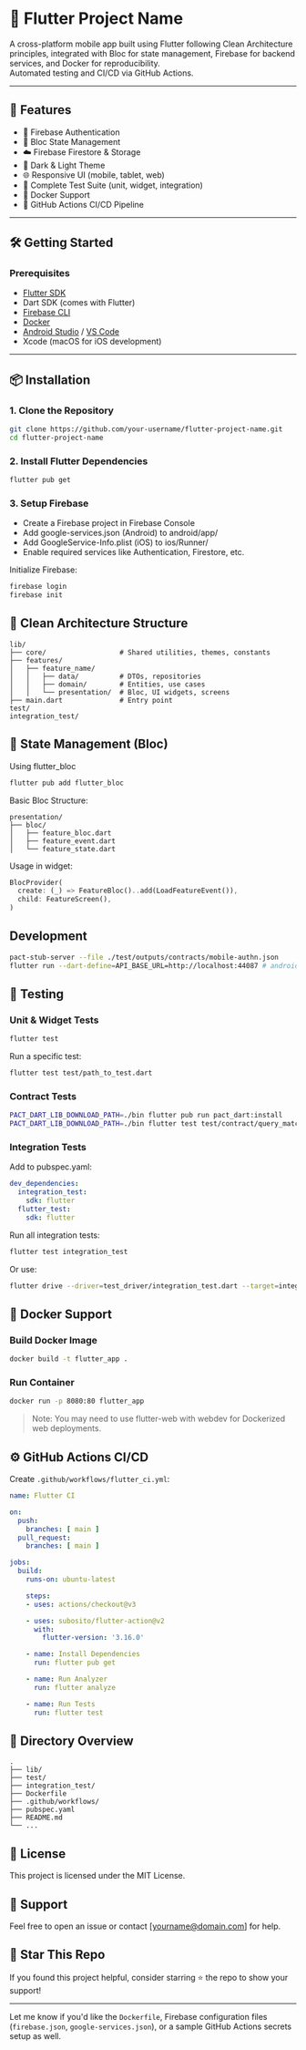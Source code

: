 # 📱 Flutter Project Name

A cross-platform mobile app built using Flutter following Clean Architecture principles, integrated with Bloc for state management, Firebase for backend services, and Docker for reproducibility.  
Automated testing and CI/CD via GitHub Actions.

---

## 🚀 Features

- 🔐 Firebase Authentication
- 🔄 Bloc State Management
- ☁️ Firebase Firestore & Storage
- 🌙 Dark & Light Theme
- 🌐 Responsive UI (mobile, tablet, web)
- 🧪 Complete Test Suite (unit, widget, integration)
- 🐳 Docker Support
- 🚀 GitHub Actions CI/CD Pipeline

---

## 🛠️ Getting Started

### Prerequisites

- [Flutter SDK](https://flutter.dev/docs/get-started/install)
- Dart SDK (comes with Flutter)
- [Firebase CLI](https://firebase.google.com/docs/cli)
- [Docker](https://www.docker.com/)
- [Android Studio](https://developer.android.com/studio) / [VS Code](https://code.visualstudio.com/)
- Xcode (macOS for iOS development)

---

## 📦 Installation

### 1. Clone the Repository

```bash
git clone https://github.com/your-username/flutter-project-name.git
cd flutter-project-name
```

### 2. Install Flutter Dependencies

```bash
flutter pub get
```

### 3. Setup Firebase

- Create a Firebase project in Firebase Console
- Add google-services.json (Android) to android/app/
- Add GoogleService-Info.plist (iOS) to ios/Runner/
- Enable required services like Authentication, Firestore, etc.

Initialize Firebase:

```bash
firebase login
firebase init
```

## 🧱 Clean Architecture Structure

```
lib/
├── core/                  # Shared utilities, themes, constants
├── features/
│   ├── feature_name/
│   │   ├── data/          # DTOs, repositories
│   │   ├── domain/        # Entities, use cases
│   │   └── presentation/  # Bloc, UI widgets, screens
├── main.dart              # Entry point
test/
integration_test/
```

## 🔄 State Management (Bloc)

Using flutter_bloc

```bash
flutter pub add flutter_bloc
```

Basic Bloc Structure:

```
presentation/
├── bloc/
│   ├── feature_bloc.dart
│   ├── feature_event.dart
│   └── feature_state.dart
```

Usage in widget:

```dart
BlocProvider(
  create: (_) => FeatureBloc()..add(LoadFeatureEvent()),
  child: FeatureScreen(),
)
```

## Development

```bash
pact-stub-server --file ./test/outputs/contracts/mobile-authn.json
flutter run --dart-define=API_BASE_URL=http://localhost:44087 # android use 10.0.2.2:44087
```

## 🧪 Testing

### Unit & Widget Tests

```bash
flutter test
```

Run a specific test:

```bash
flutter test test/path_to_test.dart
```

### Contract Tests

```bash
PACT_DART_LIB_DOWNLOAD_PATH=./bin flutter pub run pact_dart:install
PACT_DART_LIB_DOWNLOAD_PATH=./bin flutter test test/contract/query_matching_test.dart
```

### Integration Tests

Add to pubspec.yaml:

```yaml
dev_dependencies:
  integration_test:
    sdk: flutter
  flutter_test:
    sdk: flutter
```

Run all integration tests:

```bash
flutter test integration_test
```

Or use:

```bash
flutter drive --driver=test_driver/integration_test.dart --target=integration_test/app_test.dart
```

## 🐳 Docker Support
### Build Docker Image

```bash
docker build -t flutter_app .
```

### Run Container

```bash
docker run -p 8080:80 flutter_app
```

> Note: You may need to use flutter-web with webdev for Dockerized web deployments.

## ⚙️ GitHub Actions CI/CD

Create `.github/workflows/flutter_ci.yml`:

```yaml
name: Flutter CI

on:
  push:
    branches: [ main ]
  pull_request:
    branches: [ main ]

jobs:
  build:
    runs-on: ubuntu-latest

    steps:
    - uses: actions/checkout@v3

    - uses: subosito/flutter-action@v2
      with:
        flutter-version: '3.16.0'

    - name: Install Dependencies
      run: flutter pub get

    - name: Run Analyzer
      run: flutter analyze

    - name: Run Tests
      run: flutter test
```

## 📂 Directory Overview

```
.
├── lib/
├── test/
├── integration_test/
├── Dockerfile
├── .github/workflows/
├── pubspec.yaml
├── README.md
└── ...
```

## 📄 License

This project is licensed under the MIT License.

## 🙋 Support

Feel free to open an issue or contact [yourname@domain.com] for help.

## 🌟 Star This Repo

If you found this project helpful, consider starring ⭐ the repo to show your support!


---

Let me know if you'd like the `Dockerfile`, Firebase configuration files (`firebase.json`, `google-services.json`), or a sample GitHub Actions secrets setup as well.
